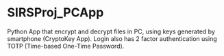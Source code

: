 # SIRSProj_PCApp
Python App that encrypt and decrypt files in PC, using keys generated by smartphone (CryptoKey App). Login also has 2 factor authentication using TOTP (Time-based One-Time Password).
